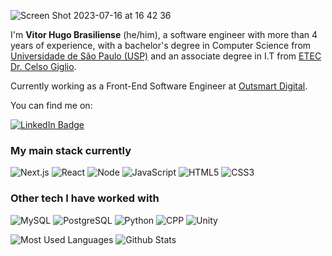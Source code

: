 
![Screen Shot 2023-07-16 at 16 42 36](https://github.com/vitor-hbr/vitor-hbr/assets/53880209/06b98f59-8333-4f24-a97b-40463c1fda2f)

 I'm  **Vitor Hugo Brasiliense** (he/him), a software engineer with more than 4 years of experience, with a bachelor's degree in Computer Science from [Universidade de São Paulo (USP)](https://www5.usp.br/) and an associate degree in I.T from [ETEC Dr. Celso Giglio](https://www.cps.sp.gov.br/etecs/etec-dr-celso-giglio/).

Currently working as a Front-End Software Engineer at [Outsmart Digital](https://outsmartdigital.com.br/).

You can find me on:

[![LinkedIn Badge](https://img.shields.io/badge/-%2Fin%2Fvitor_hbr-blue?style=social&logo=Linkedin&logoColor=282a36&link=https://www.linkedin.com/in/vitor-hbr/)](https://www.linkedin.com/in/vitor-hbr/)

### My main stack currently
![Next.js](https://img.shields.io/badge/-Next.js-0d1117?style=for-the-badge&logo=next.js&logoColor=50fa7b)
![React](https://img.shields.io/badge/-React-0d1117?style=for-the-badge&logo=react&logoColor=50fa7b)
![Node](https://img.shields.io/badge/-Node.js-0d1117?style=for-the-badge&logo=node.js&logoColor=50fa7b)
![JavaScript](https://img.shields.io/badge/-JavaScript-0d1117?style=for-the-badge&logo=javascript&logoColor=50fa7b)
![HTML5](https://img.shields.io/badge/-HTML5-0d1117?style=for-the-badge&logo=html5&logoColor=50fa7b)
![CSS3](https://img.shields.io/badge/-CSS3-0d1117?style=for-the-badge&logo=css3&logoColor=50fa7b)

### Other tech I have worked with
![MySQL](https://img.shields.io/badge/-MySQL-0d1117?style=flat-square&logo=mysql&logoColor=f8f8f2)
![PostgreSQL](https://img.shields.io/badge/-PostgreSQL-0d1117?style=flat-square&logo=postgreSQL&logoColor=f8f8f2)
![Python](https://img.shields.io/badge/-Python-0d1117?style=flat-square&logo=python&logoColor=f8f8f2)
![CPP](https://img.shields.io/badge/-C++-0d1117?style=flat-square&logo=c%2B%2B&logoColor=f8f8f2)
![Unity](https://img.shields.io/badge/-Unity-0d1117?style=flat-square&logo=unity&logoColor=f8f8f2)

![Most Used Languages](https://github-readme-stats.vercel.app/api/top-langs/?username=vitor-hbr&theme=github_dark&layout=compact&hide_border=true&langs_count=8&exclude_repo=social-network-analysis,Virtual-Classroom,Throwers,covid-simulation) ![Github Stats](https://github-readme-stats.vercel.app/api?username=vitor-hbr&theme=github_dark&show_icons=true&layout=compact&hide_title=true&hide_rank=true&include_all_commits=true&hide_border=true&count_private=true&disable_animations=true)
